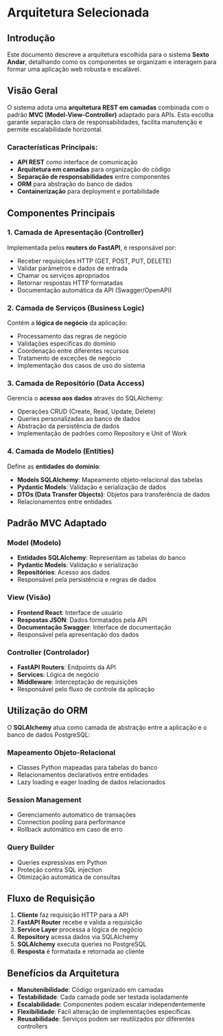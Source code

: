 # Arquitetura Selecionada

## Introdução

Este documento descreve a arquitetura escolhida para o sistema **Sexto Andar**, detalhando como os componentes se organizam e interagem para formar uma aplicação web robusta e escalável.

## Visão Geral

O sistema adota uma **arquitetura REST em camadas** combinada com o padrão **MVC (Model-View-Controller)** adaptado para APIs. Esta escolha garante separação clara de responsabilidades, facilita manutenção e permite escalabilidade horizontal.

### Características Principais:

- **API REST** como interface de comunicação
- **Arquitetura em camadas** para organização do código
- **Separação de responsabilidades** entre componentes
- **ORM** para abstração do banco de dados
- **Containerização** para deployment e portabilidade

## Componentes Principais

### 1. **Camada de Apresentação (Controller)**
Implementada pelos **routers do FastAPI**, é responsável por:

- Receber requisições HTTP (GET, POST, PUT, DELETE)
- Validar parâmetros e dados de entrada
- Chamar os serviços apropriados
- Retornar respostas HTTP formatadas
- Documentação automática da API (Swagger/OpenAPI)

### 2. **Camada de Serviços (Business Logic)**
Contém a **lógica de negócio** da aplicação:

- Processamento das regras de negócio
- Validações específicas do domínio
- Coordenação entre diferentes recursos
- Tratamento de exceções de negócio
- Implementação dos casos de uso do sistema

### 3. **Camada de Repositório (Data Access)**
Gerencia o **acesso aos dados** através do SQLAlchemy:

- Operações CRUD (Create, Read, Update, Delete)
- Queries personalizadas ao banco de dados
- Abstração da persistência de dados
- Implementação de padrões como Repository e Unit of Work

### 4. **Camada de Modelo (Entities)**
Define as **entidades do domínio**:

- **Models SQLAlchemy**: Mapeamento objeto-relacional das tabelas
- **Pydantic Models**: Validação e serialização de dados
- **DTOs (Data Transfer Objects)**: Objetos para transferência de dados
- Relacionamentos entre entidades

## Padrão MVC Adaptado

### **Model (Modelo)**

- **Entidades SQLAlchemy**: Representam as tabelas do banco
- **Pydantic Models**: Validação e serialização
- **Repositórios**: Acesso aos dados
- Responsável pela persistência e regras de dados

### **View (Visão)**

- **Frontend React**: Interface de usuário
- **Respostas JSON**: Dados formatados pela API
- **Documentação Swagger**: Interface de documentação
- Responsável pela apresentação dos dados

### **Controller (Controlador)**

- **FastAPI Routers**: Endpoints da API
- **Services**: Lógica de negócio
- **Middleware**: Interceptação de requisições
- Responsável pelo fluxo de controle da aplicação

## Utilização do ORM

O **SQLAlchemy** atua como camada de abstração entre a aplicação e o banco de dados PostgreSQL:

### **Mapeamento Objeto-Relacional**

- Classes Python mapeadas para tabelas do banco
- Relacionamentos declarativos entre entidades
- Lazy loading e eager loading de dados relacionados

### **Session Management**

- Gerenciamento automático de transações
- Connection pooling para performance
- Rollback automático em caso de erro

### **Query Builder**

- Queries expressivas em Python
- Proteção contra SQL injection
- Otimização automática de consultas

## Fluxo de Requisição

1. **Cliente** faz requisição HTTP para a API
2. **FastAPI Router** recebe e valida a requisição
3. **Service Layer** processa a lógica de negócio
4. **Repository** acessa dados via SQLAlchemy
5. **SQLAlchemy** executa queries no PostgreSQL
6. **Resposta** é formatada e retornada ao cliente

## Benefícios da Arquitetura

- **Manutenibilidade**: Código organizado em camadas
- **Testabilidade**: Cada camada pode ser testada isoladamente
- **Escalabilidade**: Componentes podem escalar independentemente
- **Flexibilidade**: Fácil alteração de implementações específicas
- **Reusabilidade**: Serviços podem ser reutilizados por diferentes controllers
